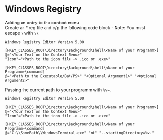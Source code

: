 # Windows Registry
Adding an entry to the context menu  
Create an *.reg file and c/p the following code block - Note: You must escape `\` with `\\`  
```regedit
Windows Registry Editor Version 5.00

[HKEY_CLASSES_ROOT\Directory\Background\shell\<Name of your Programm>]
@="<Your Text on the Context Menu>"
"Icon"="<Path to the icon file -> .ico or .exe>"

[HKEY_CLASSES_ROOT\Directory\Background\shell\<Name of your Programm>\command]
@="<Path to the Executable/Bat/PS>" "<Optional Argument1>" "<Optional Argument2>"
```

Passing the current path to your programm with `%v=.`    
```regedit
Windows Registry Editor Version 5.00

[HKEY_CLASSES_ROOT\Directory\Background\shell\<Name of your Programm>]
@="<Your Text on the Context Menu>"
"Icon"="<Path to the icon file -> .ico or .exe>"

[HKEY_CLASSES_ROOT\Directory\Background\shell\<Name of your Programm>\command]
@="C:\\SomePath\\WindowsTerminal.exe" "nt" "--startingDirectory=%v."
```
